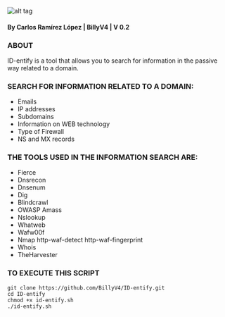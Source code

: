 ![alt tag](https://github.com/BillyV4/ID-entify/blob/master/ID-entify-Logo.jpg)
#### By Carlos Ramírez López | BillyV4 | V 0.2

### ABOUT
ID-entify is a tool that allows you to search for information in the passive way related to a domain.

### SEARCH FOR INFORMATION RELATED TO A DOMAIN: 
  - Emails 
  - IP addresses 
  - Subdomains 
  - Information on WEB technology 
  - Type of Firewall 
  - NS and MX records 

### THE TOOLS USED IN THE INFORMATION SEARCH ARE:
  - Fierce
  - Dnsrecon
  - Dnsenum
  - Dig
  - Blindcrawl
  - OWASP Amass
  - Nslookup
  - Whatweb
  - Wafw00f
  - Nmap http-waf-detect http-waf-fingerprint
  - Whois
  - TheHarvester
 
### TO EXECUTE THIS SCRIPT 
```
git clone https://github.com/BillyV4/ID-entify.git
cd ID-entify
chmod +x id-entify.sh
./id-entify.sh
```
